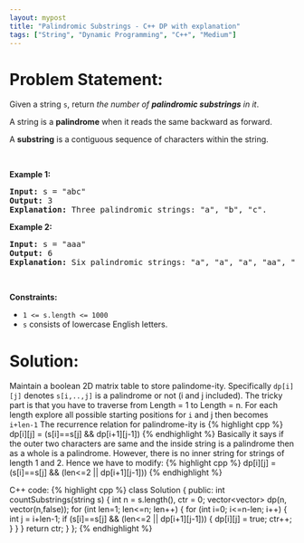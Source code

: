 ```yaml
---
layout: mypost
title: "Palindromic Substrings - C++ DP with explanation"
tags: ["String", "Dynamic Programming", "C++", "Medium"]
---
```

# Problem Statement:
<p>Given a string <code>s</code>, return <em>the number of <strong>palindromic substrings</strong> in it</em>.</p>

<p>A string is a <strong>palindrome</strong> when it reads the same backward as forward.</p>

<p>A <strong>substring</strong> is a contiguous sequence of characters within the string.</p>

<p>&nbsp;</p>
<p><strong class="example">Example 1:</strong></p>

<pre>
<strong>Input:</strong> s = &quot;abc&quot;
<strong>Output:</strong> 3
<strong>Explanation:</strong> Three palindromic strings: &quot;a&quot;, &quot;b&quot;, &quot;c&quot;.
</pre>

<p><strong class="example">Example 2:</strong></p>

<pre>
<strong>Input:</strong> s = &quot;aaa&quot;
<strong>Output:</strong> 6
<strong>Explanation:</strong> Six palindromic strings: &quot;a&quot;, &quot;a&quot;, &quot;a&quot;, &quot;aa&quot;, &quot;aa&quot;, &quot;aaa&quot;.
</pre>

<p>&nbsp;</p>
<p><strong>Constraints:</strong></p>

<ul>
	<li><code>1 &lt;= s.length &lt;= 1000</code></li>
	<li><code>s</code> consists of lowercase English letters.</li>
</ul>

# Solution:
Maintain a boolean 2D matrix table to store palindome-ity. Specifically `dp[i][j]` denotes `s[i,..,j]` is a palindrome or not (i and j included). 
The tricky part is that you have to traverse from Length = 1 to Length = n. For each length explore all possible starting positions for `i` and j then becomes `i+len-1`
The recurrence relation for palindrome-ity is
 {% highlight cpp %} 
dp[i][j] =  (s[i]==s[j] && dp[i+1][j-1])
 {% endhighlight %}
Basically it says if the outer two characters are same and the inside string is a palindrome then as a whole is a palindrome.
However, there is no inner string for strings of length 1 and 2. Hence we have to modify:
 {% highlight cpp %} 
dp[i][j] =  (s[i]==s[j] && (len<=2 || dp[i+1][j-1]))
 {% endhighlight %}

C++ code:
 {% highlight cpp %} 
class Solution {
public:
    int countSubstrings(string s) 
    {
        int n = s.length(), ctr = 0;
        vector<vector<bool>> dp(n, vector(n,false));
        for (int len=1; len<=n; len++)
        {
            for (int i=0; i<=n-len; i++)
            {
                int j = i+len-1;
                if (s[i]==s[j] && (len<=2 || dp[i+1][j-1]))
                {
                    dp[i][j] = true;
                    ctr++;
                }
            }
        }
        return ctr;
    }
};
 {% endhighlight %}